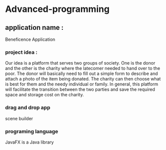 # Advanced-programming
## application name :
Beneficence Application
### project idea :
Our idea is a platform that serves two groups of society. One is the donor and the other is the charity where the latecomer needed to hand over to the poor. The donor will basically need to fill out a simple form to describe and attach a photo of the item being donated. The charity can then choose what is best for them and the needy individual or family. In general, this platform will facilitate the transition between the two parties and save the required space and storage cost on the charity. 
### drag and drop app
 scene builder
 ### programing language 
 JavaFX is a Java library
 
